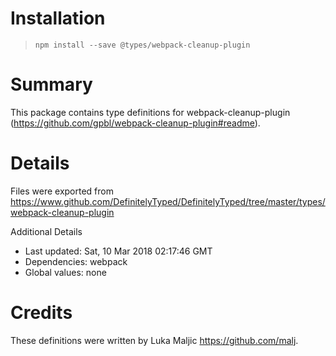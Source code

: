 # Installation
> `npm install --save @types/webpack-cleanup-plugin`

# Summary
This package contains type definitions for webpack-cleanup-plugin (https://github.com/gpbl/webpack-cleanup-plugin#readme).

# Details
Files were exported from https://www.github.com/DefinitelyTyped/DefinitelyTyped/tree/master/types/webpack-cleanup-plugin

Additional Details
 * Last updated: Sat, 10 Mar 2018 02:17:46 GMT
 * Dependencies: webpack
 * Global values: none

# Credits
These definitions were written by Luka Maljic <https://github.com/malj>.
